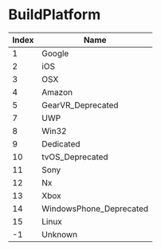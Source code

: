 # BuildPlatform

Index | Name
--- | ---
1 | Google
2 | iOS
3 | OSX
4 | Amazon
5 | GearVR_Deprecated
7 | UWP
8 | Win32
9 | Dedicated
10 | tvOS_Deprecated
11 | Sony
12 | Nx
13 | Xbox
14 | WindowsPhone_Deprecated
15 | Linux
-1 | Unknown